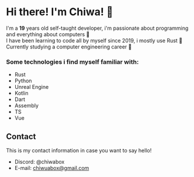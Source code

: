 # Hi there! I'm **Chiwa**! 💬

I'm a **19** years old self-taught developer, i'm passionate about programming and everything about computers 🔌  
I have been learning to code all by myself since 2019, i mostly use Rust 🦀  
Currently studying a computer engineering career 📘

### Some technologies i find myself familiar with:
- Rust
- Python
- Unreal Engine
- Kotlin
- Dart
- Assembly
- TS
- Vue

## Contact
This is my contact information in case you want to say hello!
- Discord: @chiwabox
- E-mail: chiwuabox@gmail.com
